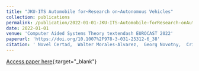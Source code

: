 ```yaml
---
title: "JKU-ITS Automobile for~Research on~Autonomous Vehicles"
collection: publications
permalink: /publication/2022-01-01-JKU-ITS-Automobile-forResearch-onAutonomous-Vehicles
date: 2022-01-01
venue: 'Computer Aided Systems Theory textendash EUROCAST 2022'
paperurl: 'https://doi.org/10.1007%2F978-3-031-25312-6_38'
citation: ' Novel Certad,  Walter Morales-Alvarez,  Georg Novotny,  Cristina Olaverri-Monreal, &quot;JKU-ITS Automobile for~Research on~Autonomous Vehicles.&quot; Computer Aided Systems Theory textendash EUROCAST 2022, 2022.'
---
```

[Access paper here](https://doi.org/10.1007%2F978-3-031-25312-6_38){:target="_blank"}
